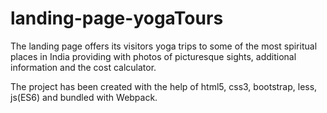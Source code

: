 # landing-page-yogaTours

The landing page offers its visitors yoga trips to some of the most spiritual places in India providing with photos of picturesque sights, additional information and the cost calculator.

The project has been created with the help of html5, css3, bootstrap, less, js(ES6) and bundled with Webpack. 

